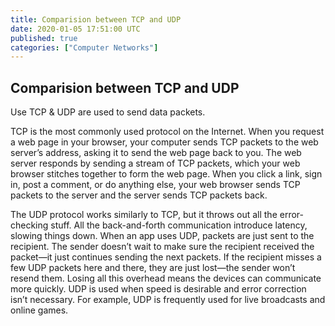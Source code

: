 ```yaml
---
title: Comparision between TCP and UDP
date: 2020-01-05 17:51:00 UTC
published: true
categories: ["Computer Networks"]
---
```

## Comparision between TCP and UDP

Use TCP & UDP are used to send data packets.

TCP is the most commonly used protocol on the Internet. When you request a web page in your browser, your computer sends TCP packets to the web server’s address, asking it to send the web page back to you. The web server responds by sending a stream of TCP packets, which your web browser stitches together to form the web page. When you click a link, sign in, post a comment, or do anything else, your web browser sends TCP packets to the server and the server sends TCP packets back.

The UDP protocol works similarly to TCP, but it throws out all the error-checking stuff. All the back-and-forth communication introduce latency, slowing things down.
When an app uses UDP, packets are just sent to the recipient. The sender doesn’t wait to make sure the recipient received the packet—it just continues sending the next packets. If the recipient misses a few UDP packets here and there, they are just lost—the sender won’t resend them. Losing all this overhead means the devices can communicate more quickly. UDP is used when speed is desirable and error correction isn’t necessary. For example, UDP is frequently used for live broadcasts and online games.
